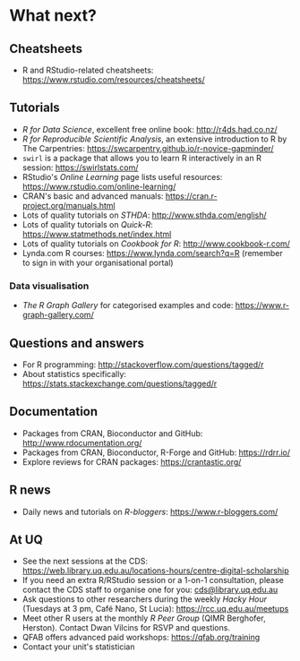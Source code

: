 # What next?

## Cheatsheets

* R and RStudio-related cheatsheets: https://www.rstudio.com/resources/cheatsheets/

## Tutorials

* _R for Data Science_, excellent free online book: http://r4ds.had.co.nz/
* _R for Reproducible Scientific Analysis_, an extensive introduction to R by The Carpentries: https://swcarpentry.github.io/r-novice-gapminder/
* `swirl` is a package that allows you to learn R interactively in an R session: https://swirlstats.com/
* RStudio's _Online Learning_ page lists useful resources: https://www.rstudio.com/online-learning/
* CRAN's basic and advanced manuals: https://cran.r-project.org/manuals.html
* Lots of quality tutorials on _STHDA_: http://www.sthda.com/english/
* Lots of quality tutorials on _Quick-R_: https://www.statmethods.net/index.html
* Lots of quality tutorials on _Cookbook for R_: http://www.cookbook-r.com/
* Lynda.com R courses: https://www.lynda.com/search?q=R (remember to sign in with your organisational portal)

### Data visualisation

* _The R Graph Gallery_ for categorised examples and code: https://www.r-graph-gallery.com/

## Questions and answers

* For R programming: http://stackoverflow.com/questions/tagged/r
* About statistics specifically: https://stats.stackexchange.com/questions/tagged/r

## Documentation

* Packages from CRAN, Bioconductor and GitHub: http://www.rdocumentation.org/
* Packages from CRAN, Bioconductor, R-Forge and GitHub: https://rdrr.io/
* Explore reviews for CRAN packages: https://crantastic.org/

## R news

* Daily news and tutorials on _R-bloggers_: https://www.r-bloggers.com/

## At UQ

* See the next sessions at the CDS: https://web.library.uq.edu.au/locations-hours/centre-digital-scholarship
* If you need an extra R/RStudio session or a 1-on-1 consultation, please contact the CDS staff to organise one for you: cds@library.uq.edu.au
* Ask questions to other researchers during the weekly _Hacky Hour_ (Tuesdays at 3 pm, Café Nano, St Lucia): https://rcc.uq.edu.au/meetups
* Meet other R users at the monthly _R Peer Group_ (QIMR Berghofer, Herston). Contact Dwan Vilcins for RSVP and questions.
* QFAB offers advanced paid workshops: https://qfab.org/training
* Contact your unit's statistician
